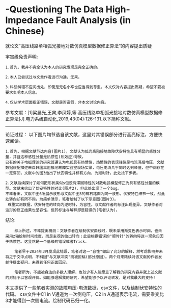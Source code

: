# -Questioning The Data High-Impedance Fault Analysis (in Chinese)
就论文”高压线路单相弧光接地对数仿真模型数据修正算法“的内容提出质疑

宇宙级免责声明:

    1.首先，我并不完全认为本人的研究发现是完全正确的。
    
    2.本人已尝试过与文章作者进行沟通，无果。
    
    3.科研纠错不应问出处，即使是无名小卒也应当得到尊重，本文仅对内容提出质疑，希望不要被要求表明本人信息。
    
    4.仅从学术层面指正错误，文献是否造假，非本文讨论内容。
    
  参考文献：[1]梁晨光,王宾,李凤婷,等.高压线路单相弧光接地对数仿真模型数据修正算法[J].电力系统自动化,2019,43(04):126-131.以下简称文献。

-------------------------------------------------------------------------------------------------------------------------------------

论证过程：
        以下图片均节选自该文献，这里对其错误部分进行高亮标注，方便快速阅读。

    1.首先，根据文献节选内容(图片1)，文献认为弧光高阻接地故障伏安特性具有明显的感性分量，并且这种感性分量是热惯性(热效应)导致。
    已有的关于电弧理论的研究普遍认为电弧具有热惯性，热惯性的表现往往是电流滞后电压，文献数据根据描述来自韩国高阻接地故障实验室现场实录，电压电流几乎同时达到峰值，但中间存在一定滞回，文献中的图3给出了伏安特性并标有方向，为顺时针。此处按下步表。

    2.文献后续探讨了如何把形状类似s但没有滞回特性的对数电弧模型修正为具有感性分量的模型。文献末给出了伏安特性的对比(图片2)，但此处出现了一个bug。
    不难看出，文献中图6所展示波形与文献中图3的碎石路面为同一波形。伏安特性细节一致。然此处转向却有所不同。为简单演示，笔者绘制了以下示意图(图片3)。
     尊重实测数据，伏安特性的转向为逆时针，为容性。与文献作者的标注出现差异。文献作者对波形的修正结果也呈容性，但其标注与解释却是错误的(笔者认为)。


     
结论:
        
        综上所述，不难提出猜测：文献作者在绘制伏安曲线时，既未采用渐变色表示时间，也未采用z轴绘制时间维度，而是主观的给出转向；此后根据错误的"顺时针"的转向将这一现象归因于热惯性。这显然是一个低级的错误或者Trick.

        笔者早于2024年3月发现此错误，笔者对这一"容性"做出了充分的解释，然考虑影响并未将之于文中点明，不料因"与文献冲突"而被拒稿(部分原因)。两个月来陆续对该文献的作者发邮件提出疑问，未得到任何正面回应。

        笔者所为，不能被身边的多数人理解，也较少有人能愿意了解我的研究内容并就上述文献的对错予以客观评价。如能够理解我的研究，希望能够予以评论转发，是对我最大的支持！

本文提供了一些笔者实测的故障电压-电流数据，csv文件，以及绘制伏安特性的代码。
csv文件中C1 in V通道为一次侧电压，C2 in A通道表示电流，需要乘变比3才能得到一次侧电流。绘制代码已归一化。
